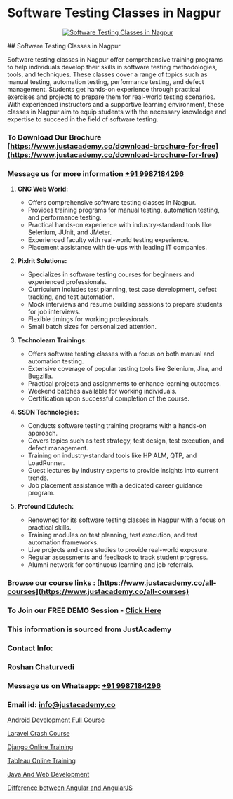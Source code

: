 # Software Testing Classes in Nagpur

<p align="center">
  <a href="https://justacademy.co/program-detail/software-testing">
    <img src="https://justacademy.co/storage2/program_images/1704700438.webp" alt="Software Testing Classes in Nagpur">
  </a>
</p>
## Software Testing Classes in Nagpur

Software testing classes in Nagpur offer comprehensive training programs to help individuals develop their skills in software testing methodologies, tools, and techniques. These classes cover a range of topics such as manual testing, automation testing, performance testing, and defect management. Students get hands-on experience through practical exercises and projects to prepare them for real-world testing scenarios. With experienced instructors and a supportive learning environment, these classes in Nagpur aim to equip students with the necessary knowledge and expertise to succeed in the field of software testing.
### To Download Our Brochure [https://www.justacademy.co/download-brochure-for-free](https://www.justacademy.co/download-brochure-for-free)
### Message us for more information [+91 9987184296](https://api.whatsapp.com/send?phone=919987184296)
1) **CNC Web World:**
   - Offers comprehensive software testing classes in Nagpur.
   - Provides training programs for manual testing, automation testing, and performance testing.
   - Practical hands-on experience with industry-standard tools like Selenium, JUnit, and JMeter.
   - Experienced faculty with real-world testing experience.
   - Placement assistance with tie-ups with leading IT companies.

2) **Pixlrit Solutions:**
   - Specializes in software testing courses for beginners and experienced professionals.
   - Curriculum includes test planning, test case development, defect tracking, and test automation.
   - Mock interviews and resume building sessions to prepare students for job interviews.
   - Flexible timings for working professionals.
   - Small batch sizes for personalized attention.

3) **Technolearn Trainings:**
   - Offers software testing classes with a focus on both manual and automation testing.
   - Extensive coverage of popular testing tools like Selenium, Jira, and Bugzilla.
   - Practical projects and assignments to enhance learning outcomes.
   - Weekend batches available for working individuals.
   - Certification upon successful completion of the course.

4) **SSDN Technologies:**
   - Conducts software testing training programs with a hands-on approach.
   - Covers topics such as test strategy, test design, test execution, and defect management.
   - Training on industry-standard tools like HP ALM, QTP, and LoadRunner.
   - Guest lectures by industry experts to provide insights into current trends.
   - Job placement assistance with a dedicated career guidance program.

5) **Profound Edutech:**
   - Renowned for its software testing classes in Nagpur with a focus on practical skills.
   - Training modules on test planning, test execution, and test automation frameworks.
   - Live projects and case studies to provide real-world exposure.
   - Regular assessments and feedback to track student progress.
   - Alumni network for continuous learning and job referrals.

### Browse our course links : [https://www.justacademy.co/all-courses](https://www.justacademy.co/all-courses) 
### To Join our FREE DEMO Session - [Click Here](https://www.justacademy.co/register-for-course-demo)


### This information is sourced from JustAcademy
### Contact Info:
### Roshan Chaturvedi
### Message us on Whatsapp: [+91 9987184296](https://api.whatsapp.com/send?phone=919987184296)
### Email id: [info@justacademy.co](mailto:info@justacademy.co)
                
[Android Development Full Course](https://www.linkedin.com/pulse/android-development-full-course-justacademy-y94lc/)

[Laravel Crash Course](https://www.linkedin.com/pulse/laravel-crash-course-justacademy-beangaluru-xrgac?trackingId=BtM5TZPRPVZjeG2Xrhm9vw%3D%3D&lipi=urn%3Ali%3Apage%3Ad_flagship3_company_admin%3BV3sjVNqrQV6LT8YmMJxhFA%3D%3D)

[Django Online Training](https://medium.com/@AkashSingh2052/django-online-training-cbb17a0abbed)

[Tableau Online Training](https://medium.com/@abhidnya.1068/tableau-online-training-f84e44276b88)

[Java And Web Development](https://justacademyin.github.io/justacademy/java-and-web-development)

[Difference between Angular and AngularJS](https://justacademyin.github.io/justacademy/difference-between-angular-and-angularjs)

